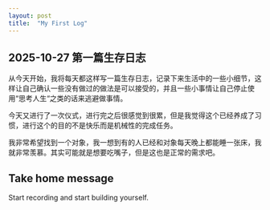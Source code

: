 ```yaml
---
layout: post
title:  "My First Log"
---
```


## 2025-10-27 第一篇生存日志

从今天开始，我将每天都这样写一篇生存日志，记录下来生活中的一些小细节，这样让自己确认一些没有做过的做法是可以接受的，并且一些小事情让自己停止使用“思考人生“之类的话来逃避做事情。

今天又进行了一次仪式，进行完之后很感觉到很累，但是我觉得这个已经养成了习惯，进行这个的目的不是快乐而是机械性的完成任务。

我非常希望找到一个对象，我一想到有的人已经和对象每天晚上都能睡一张床，我就非常羡慕。其实可能就是想要吃嘴子，但是这也是正常的需求吧。

## Take home message

Start recording and start building yourself.